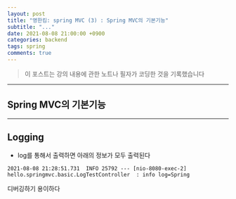 ```yaml
---
layout: post
title: "영한킴: spring MVC (3) : Spring MVC의 기본기능"
subtitle: "..."
date: 2021-08-08 21:00:00 +0900
categories: backend
tags: spring
comments: true
---
```


> 이 포스트는 강의 내용에 관한 노트나 필자가 코딩한 것을 기록했습니다

---

## Spring MVC의 기본기능

---

## Logging

- log를 통해서 출력하면 아래의 정보가 모두 출력된다

```
2021-08-08 21:28:51.731  INFO 25792 --- [nio-8080-exec-2] hello.springmvc.basic.LogTestController  : info log=Spring
```

디버깅하기 용이하다
